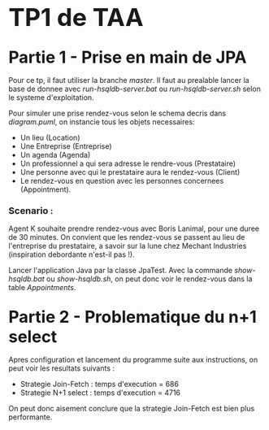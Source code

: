# <font size="12"> TP1 de TAA </font>

## <font size="6"> Partie 1 - Prise en main de JPA </font>

Pour ce tp, il faut utiliser la branche *master*. Il faut au prealable lancer la base de donnee avec *run-hsqldb-server.bat* ou *run-hsqldb-server.sh* selon le systeme d'exploitation. 

Pour simuler une prise rendez-vous selon le schema decris dans *diagram.puml*, on instancie  tous les objets necessaires:
- Un lieu (Location)
- Une Entreprise (Entreprise)
- Un agenda (Agenda)
- Un professionnel a qui sera adresse le rendre-vous (Prestataire)
- Une personne avec qui le prestataire aura le rendez-vous (Client)
- Le rendez-vous en question avec les personnes concernees (Appointment).

###  <font size="4"> Scenario </font> :

Agent K souhaite prendre rendez-vous avec Boris Lanimal, pour une duree de 30 minutes. On convient que les rendez-vous se passent au lieu de l'entreprise du prestataire, a savoir sur la lune chez Mechant Industries (inspiration debordante n'est-il pas !). 

Lancer l'application Java par la classe JpaTest. Avec la commande *show-hsqldb.bat* ou *show-hsqldb.sh*, on peut donc voir le rendez-vous dans la table *Appointments*.

## <font size="6"> Partie 2 - Problematique du n+1 select </font>

Apres configuration et lancement du programme suite aux instructions, on peut voir les resultats suivants :
- Strategie Join-Fetch : temps d'execution = 686
- Strategie N+1 select : temps d'execution = 4716

On peut donc aisement conclure que la strategie Join-Fetch est bien plus performante.